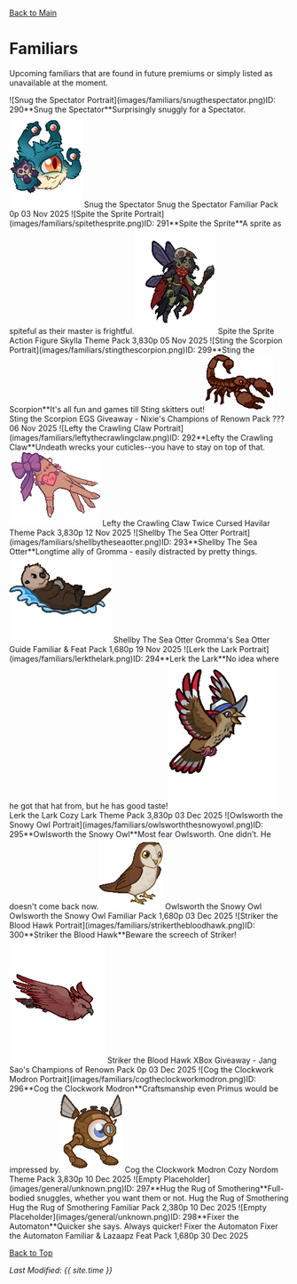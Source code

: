 [Back to Main](index.md)

# Familiars

Upcoming familiars that are found in future premiums or simply listed as unavailable at the moment.

<span class="skinTableColumn">
    <span class="skinTableRow">
        <span class="skinTableIcon">
            <span class="skinTooltipHolder" style="width:max-content">![Snug the Spectator Portrait](images/familiars/snugthespectator.png)<span class="featTooltipContents">ID: 290**Snug the Spectator**Surprisingly snuggly for a Spectator.<img src="images/familiars/snugthespectator.gif" alt="Snug the Spectator Model Gif" style="width:auto;height:auto;max-width:min-content;max-height:100%"></span></span>
        </span>
        <span class="skinTableName">
            Snug the Spectator
        </span>
        <span class="skinTableSource">
            Snug the Spectator Familiar Pack
        </span>
        <span class="skinTableCost">
            0p
        </span>
        <span class="skinTableDate">
            03 Nov 2025
        </span>
    </span>
    <span class="skinTableRow">
        <span class="skinTableIcon">
            <span class="skinTooltipHolder" style="width:max-content">![Spite the Sprite Portrait](images/familiars/spitethesprite.png)<span class="featTooltipContents">ID: 291**Spite the Sprite**A sprite as spiteful as their master is frightful.<img src="images/familiars/spitethesprite.gif" alt="Spite the Sprite Model Gif" style="width:auto;height:auto;max-width:min-content;max-height:100%"></span></span>
        </span>
        <span class="skinTableName">
            Spite the Sprite
        </span>
        <span class="skinTableSource">
            Action Figure Skylla Theme Pack
        </span>
        <span class="skinTableCost">
            3,830p
        </span>
        <span class="skinTableDate">
            05 Nov 2025
        </span>
    </span>
    <span class="skinTableRow">
        <span class="skinTableIcon">
            <span class="skinTooltipHolder" style="width:max-content">![Sting the Scorpion Portrait](images/familiars/stingthescorpion.png)<span class="featTooltipContents">ID: 299**Sting the Scorpion**It's all fun and games till Sting skitters out!<img src="images/familiars/stingthescorpion.gif" alt="Sting the Scorpion Model Gif" style="width:auto;height:auto;max-width:min-content;max-height:100%"></span></span>
        </span>
        <span class="skinTableName">
            Sting the Scorpion
        </span>
        <span class="skinTableSource">
            EGS Giveaway - Nixie's Champions of Renown Pack
        </span>
        <span class="skinTableCost">
            ???
        </span>
        <span class="skinTableDate">
            06 Nov 2025
        </span>
    </span>
    <span class="skinTableRow">
        <span class="skinTableIcon">
            <span class="skinTooltipHolder" style="width:max-content">![Lefty the Crawling Claw Portrait](images/familiars/leftythecrawlingclaw.png)<span class="featTooltipContents">ID: 292**Lefty the Crawling Claw**Undeath wrecks your cuticles--you have to stay on top of that.<img src="images/familiars/leftythecrawlingclaw.gif" alt="Lefty the Crawling Claw Model Gif" style="width:auto;height:auto;max-width:min-content;max-height:100%"></span></span>
        </span>
        <span class="skinTableName">
            Lefty the Crawling Claw
        </span>
        <span class="skinTableSource">
            Twice Cursed Havilar Theme Pack
        </span>
        <span class="skinTableCost">
            3,830p
        </span>
        <span class="skinTableDate">
            12 Nov 2025
        </span>
    </span>
    <span class="skinTableRow">
        <span class="skinTableIcon">
            <span class="skinTooltipHolder" style="width:max-content">![Shellby The Sea Otter Portrait](images/familiars/shellbytheseaotter.png)<span class="featTooltipContents">ID: 293**Shellby The Sea Otter**Longtime ally of Gromma - easily distracted by pretty things.<img src="images/familiars/shellbytheseaotter.gif" alt="Shellby The Sea Otter Model Gif" style="width:auto;height:auto;max-width:min-content;max-height:100%"></span></span>
        </span>
        <span class="skinTableName">
            Shellby The Sea Otter
        </span>
        <span class="skinTableSource">
            Gromma's Sea Otter Guide Familiar & Feat Pack
        </span>
        <span class="skinTableCost">
            1,680p
        </span>
        <span class="skinTableDate">
            19 Nov 2025
        </span>
    </span>
    <span class="skinTableRow">
        <span class="skinTableIcon">
            <span class="skinTooltipHolder" style="width:max-content">![Lerk the Lark Portrait](images/familiars/lerkthelark.png)<span class="featTooltipContents">ID: 294**Lerk the Lark**No idea where he got that hat from, but he has good taste!<img src="images/familiars/lerkthelark.gif" alt="Lerk the Lark Model Gif" style="width:auto;height:auto;max-width:min-content;max-height:100%"></span></span>
        </span>
        <span class="skinTableName">
            Lerk the Lark
        </span>
        <span class="skinTableSource">
            Cozy Lark Theme Pack
        </span>
        <span class="skinTableCost">
            3,830p
        </span>
        <span class="skinTableDate">
            03 Dec 2025
        </span>
    </span>
    <span class="skinTableRow">
        <span class="skinTableIcon">
            <span class="skinTooltipHolder" style="width:max-content">![Owlsworth the Snowy Owl Portrait](images/familiars/owlsworththesnowyowl.png)<span class="featTooltipContents">ID: 295**Owlsworth the Snowy Owl**Most fear Owlsworth. One didn’t. He doesn't come back now.<img src="images/familiars/owlsworththesnowyowl.gif" alt="Owlsworth the Snowy Owl Model Gif" style="width:auto;height:auto;max-width:min-content;max-height:100%"></span></span>
        </span>
        <span class="skinTableName">
            Owlsworth the Snowy Owl
        </span>
        <span class="skinTableSource">
            Owlsworth the Snowy Owl Familiar Pack
        </span>
        <span class="skinTableCost">
            1,680p
        </span>
        <span class="skinTableDate">
            03 Dec 2025
        </span>
    </span>
    <span class="skinTableRow">
        <span class="skinTableIcon">
            <span class="skinTooltipHolder" style="width:max-content">![Striker the Blood Hawk Portrait](images/familiars/strikerthebloodhawk.png)<span class="featTooltipContents">ID: 300**Striker the Blood Hawk**Beware the screech of Striker!<img src="images/familiars/strikerthebloodhawk.gif" alt="Striker the Blood Hawk Model Gif" style="width:auto;height:auto;max-width:min-content;max-height:100%"></span></span>
        </span>
        <span class="skinTableName">
            Striker the Blood Hawk
        </span>
        <span class="skinTableSource">
            XBox Giveaway - Jang Sao's Champions of Renown Pack
        </span>
        <span class="skinTableCost">
            0p
        </span>
        <span class="skinTableDate">
            03 Dec 2025
        </span>
    </span>
    <span class="skinTableRow">
        <span class="skinTableIcon">
            <span class="skinTooltipHolder" style="width:max-content">![Cog the Clockwork Modron Portrait](images/familiars/cogtheclockworkmodron.png)<span class="featTooltipContents">ID: 296**Cog the Clockwork Modron**Craftsmanship even Primus would be impressed by.<img src="images/familiars/cogtheclockworkmodron.gif" alt="Cog the Clockwork Modron Model Gif" style="width:auto;height:auto;max-width:min-content;max-height:100%"></span></span>
        </span>
        <span class="skinTableName">
            Cog the Clockwork Modron
        </span>
        <span class="skinTableSource">
            Cozy Nordom Theme Pack
        </span>
        <span class="skinTableCost">
            3,830p
        </span>
        <span class="skinTableDate">
            10 Dec 2025
        </span>
    </span>
    <span class="skinTableRow">
        <span class="skinTableIcon">
            <span class="skinTooltipHolder" style="width:max-content">![Empty Placeholder](images/general/unknown.png)<span class="featTooltipContents">ID: 297**Hug the Rug of Smothering**Full-bodied snuggles, whether you want them or not.</span></span>
        </span>
        <span class="skinTableName">
            Hug the Rug of Smothering
        </span>
        <span class="skinTableSource">
            Hug the Rug of Smothering Familiar Pack
        </span>
        <span class="skinTableCost">
            2,380p
        </span>
        <span class="skinTableDate">
            10 Dec 2025
        </span>
    </span>
    <span class="skinTableRow">
        <span class="skinTableIcon">
            <span class="skinTooltipHolder" style="width:max-content">![Empty Placeholder](images/general/unknown.png)<span class="featTooltipContents">ID: 298**Fixer the Automaton**Quicker she says. Always quicker!</span></span>
        </span>
        <span class="skinTableName">
            Fixer the Automaton
        </span>
        <span class="skinTableSource">
            Fixer the Automaton Familiar & Lazaapz Feat Pack
        </span>
        <span class="skinTableCost">
            1,680p
        </span>
        <span class="skinTableDate">
            30 Dec 2025
        </span>
    </span>
</span>

[Back to Top](#top)

*Last Modified: {{ site.time }}*
